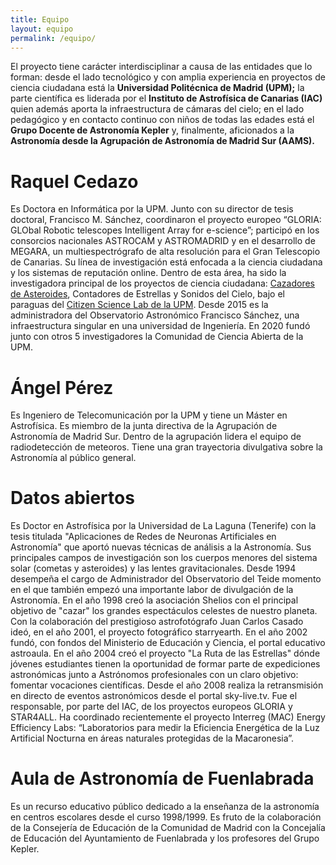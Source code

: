 ```yaml
---
title: Equipo
layout: equipo
permalink: /equipo/
---
```


El proyecto tiene carácter interdisciplinar a causa de las entidades que lo forman: desde el lado tecnológico y con amplia experiencia en proyectos de ciencia ciudadana está la **Universidad Politécnica de Madrid (UPM);** la parte científica es liderada por el **Instituto de Astrofísica de Canarias (IAC)** quien además aporta la infraestructura de cámaras del cielo; en el lado pedagógico y en contacto continuo con niños de todas las edades está el **Grupo Docente de Astronomía Kepler** y, finalmente, aficionados a la **Astronomía desde la Agrupación de Astronomía de Madrid Sur (AAMS).**

# Raquel Cedazo

Es Doctora en Informática por la UPM. Junto con su director de tesis doctoral, Francisco M. Sánchez, coordinaron el proyecto europeo “GLORIA: GLObal Robotic telescopes Intelligent Array for e-science”; participó en los consorcios nacionales ASTROCAM y ASTROMADRID y en el desarrollo de MEGARA, un multiespectrógrafo de alta resolución para el Gran Telescopio de Canarias. Su línea de investigación está enfocada a la ciencia ciudadana y los sistemas de reputación online. Dentro de esta área, ha sido la investigadora principal de los proyectos de ciencia ciudadana: <a href="https://cazasteroides.org/es/">Cazadores de Asteroides</a>, Contadores de Estrellas y Sonidos del Cielo, bajo el paraguas del <a href="https://cslab-upm.github.io"> Citizen Science Lab de la UPM</a>. Desde 2015 es la administradora del Observatorio Astronómico Francisco Sánchez, una infraestructura singular en una universidad de Ingeniería. En 2020 fundó junto con otros 5 investigadores la Comunidad de Ciencia Abierta de la UPM.


# Ángel Pérez

Es Ingeniero de Telecomunicación por la UPM y tiene un Máster en Astrofísica. Es miembro de la junta directiva de la Agrupación de Astronomía de Madrid Sur. Dentro de la agrupación lidera el equipo de radiodetección de meteoros. Tiene una gran trayectoria divulgativa sobre la Astronomía al público general.

# Datos abiertos

Es Doctor en Astrofísica por la Universidad de La Laguna (Tenerife) con la tesis titulada "Aplicaciones de Redes de Neuronas Artificiales en Astronomía" que aportó nuevas técnicas de análisis a la Astronomía. Sus principales campos de investigación son los cuerpos menores del sistema solar (cometas y asteroides) y las lentes gravitacionales. Desde 1994 desempeña el cargo de Administrador del Observatorio del Teide momento en el que también empezó una importante labor de divulgación de la Astronomía. En el año 1998 creó la asociación Shelios con el principal objetivo de "cazar" los grandes espectáculos celestes de nuestro planeta. Con la colaboración del prestigioso astrofotógrafo Juan Carlos Casado ideó, en el año 2001, el proyecto fotográfico starryearth. En el año 2002 fundó, con fondos del Ministerio de Educación y Ciencia, el portal educativo astroaula. En el año 2004 creó el proyecto "La Ruta de las Estrellas" dónde jóvenes estudiantes tienen la oportunidad de formar parte de expediciones astronómicas junto a Astrónomos profesionales con un claro objetivo: fomentar vocaciones científicas. Desde el año 2008 realiza la retransmisión en directo de eventos astronómicos desde el portal sky-live.tv. Fue el responsable, por parte del IAC, de los proyectos europeos GLORIA y STAR4ALL. Ha coordinado recientemente el proyecto Interreg (MAC) Energy Efficiency Labs: “Laboratorios para medir la Eficiencia Energética de la Luz Artificial Nocturna en áreas naturales protegidas de la Macaronesia”.

# Aula de Astronomía de Fuenlabrada

Es un recurso educativo público dedicado a la enseñanza de la astronomía en centros escolares desde el curso 1998/1999. Es fruto de la colaboración de la Consejería de Educación de la Comunidad de Madrid con la Concejalía de Educación del Ayuntamiento de Fuenlabrada y los profesores del Grupo Kepler.

